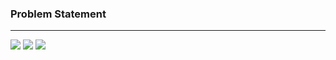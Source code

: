 ### Problem Statement

------------

![](https://raw.githubusercontent.com/shaheemMPM/Hackerrank-Algorithms-Solutions/master/.github/images/17_1.png)
![](https://raw.githubusercontent.com/shaheemMPM/Hackerrank-Algorithms-Solutions/master/.github/images/17_2.png)
![](https://raw.githubusercontent.com/shaheemMPM/Hackerrank-Algorithms-Solutions/master/.github/images/17_3.png)

